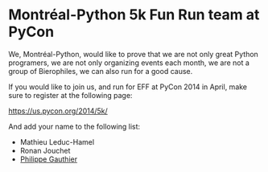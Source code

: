 Montréal-Python 5k Fun Run team at PyCon
========================================

We, Montréal-Python, would like to prove that we are not only great Python
programers, we are not only organizing events each month, we are not a group of
Bierophiles, we can also run for a good cause.

If you would like to join us, and run for EFF at PyCon 2014 in April,
make sure to register at the following page:

https://us.pycon.org/2014/5k/

And add your name to the following list:

* Mathieu Leduc-Hamel
* Ronan Jouchet
* [Philippe Gauthier](//github.com/deuxpi)
